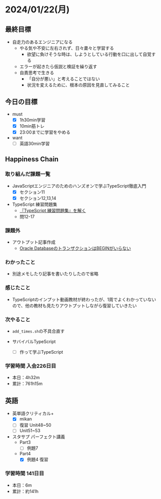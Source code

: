 # 2024/01/22(月)

## 最終目標

- 自走力のあるエンジニアになる
  - やる気や不安に左右されず、日々粛々と学習する
    - 欲望に負けそうな時は、しようとしている行動を口に出して自覚する
  - エラーが起きたら仮説と検証を繰り返す
  - 自責思考で生きる
    - 「自分が悪い」と考えることではない
    - 状況を変えるために、根本の原因を見直してみること

## 今日の目標

- must
  - [x] 1h30min学習
  - [x] 10min筋トレ
  - [x] 23:00までに学習をやめる
- want
  - [ ] 英語30min学習

## Happiness Chain

### 取り組んだ課題一覧

- JavaScriptエンジニアのためのハンズオンで学ぶTypeScript徹底入門
  - [x] セクション11
  - [x] セクション12,13,14

- TypeScript 練習問題集
  - [『TypeScript 練習問題集』を解く](https://zenn.dev/wsigma21/scraps/1b44959c0d813f)
  - 問12-17

### 課題外

- アウトプット記事作成
  - [Oracle DatabaseのトランザクションはBEGINがいらない](https://qiita.com/wsigma21/items/49116b155f66f16ca020)

### わかったこと

- 別途メモしたり記事を書いたりしたので省略

### 感じたこと

- TypeScriptのインプット動画教材が終わったが、1周でよくわかっていないので、他の教材も見たりアウトプットしながら復習していきたい

### 次やること

- `add_times.sh`の不具合直す

- サバイバルTypeScript
  - [ ] 作って学ぶTypeScript

### 学習時間 入会226日目

- 本日：4h32m
- 累計：761h15m

## 英語

- 英単語クリティカル+
  - [x] mikan
  - [ ] 復習 Unit48~50
  - [ ] Unit51~53

- スタサプ パーフェクト講義
  - Part3
    - [ ] 例題7
  - Part4
    - [x] 例題4 復習

### 学習時間 141日目

- 本日：6m
- 累計：約141h
